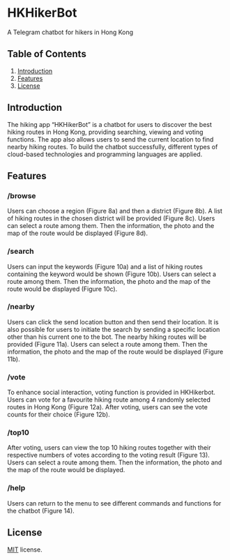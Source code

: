 # HKHikerBot
A Telegram chatbot for hikers in Hong Kong

## Table of Contents
1. [Introduction](#introduction)
2. [Features](#introduction)
3. [License](#license)

## Introduction

The hiking app “HKHikerBot” is a chatbot for users to discover the best hiking routes in Hong Kong, providing searching, viewing and voting functions. The app also allows users to send the current location to find nearby hiking routes. To build the chatbot successfully, different types of cloud-based technologies and programming languages are applied. 

## Features

### /browse
Users can choose a region (Figure 8a) and then a district (Figure 8b). A list of hiking routes in the chosen district will be provided (Figure 8c). Users can select a route among them. Then the information, the photo and the map of the route would be displayed (Figure 8d).

### /search
Users can input the keywords (Figure 10a) and a list of hiking routes containing the keyword would be shown (Figure 10b). Users can select a route among them. Then the information, the photo and the map of the route would be displayed (Figure 10c).

### /nearby
Users can click the send location button and then send their location. It is also possible for users to initiate the search by sending a specific location other than his current one to the bot. The nearby hiking routes will be provided  (Figure 11a). Users can select a route among them. Then the information, the photo and the map of the route would be displayed (Figure 11b).

### /vote
To enhance social interaction, voting function is provided in HKHikerbot. Users can vote for a favourite hiking route among 4 randomly selected routes in Hong Kong (Figure 12a). After voting, users can see the vote counts for their choice (Figure 12b).

### /top10
After voting, users can view the top 10 hiking routes together with their respective numbers of votes according to the voting result (Figure 13). Users can select a route among them. Then the information, the photo and the map of the route would be displayed.

### /help
Users can return to the menu to see different commands and functions for the chatbot (Figure 14).

## License
[MIT](https://choosealicense.com/licenses/mit/) license.
